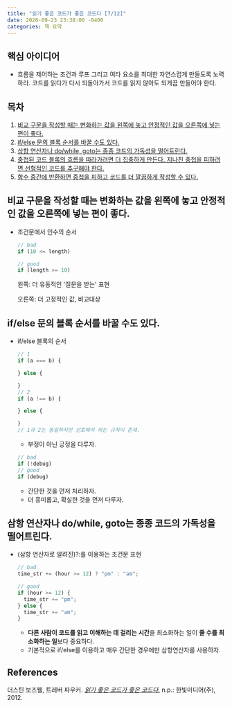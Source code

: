```yaml
---
title: "읽기 좋은 코드가 좋은 코드다 [7/12]"
date: 2020-09-23 23:38:00 -0400
categories: 책 요약
---
```


## 핵심 아이디어
- 흐름을 제어하는 조건과 루프 그리고 여타 요소를 최대한 자연스럽게 만들도록 노력하라. 코드를 읽다가 다시 되돌아가서 코드를 읽지 않아도 되게끔 만들어야 한다.

## 목차
  1. [비교 구문을 작성할 때는 변화하는 값을 왼쪽에 놓고 안정적인 값을 오른쪽에 넣는 편이 좋다.](#비교-구문을-작성할-때는-변화하는-값을-왼쪽에-놓고-안정적인-값을-오른쪽에-넣는-편이-좋다.)
  2. [if/else 문의 블록 순서를 바꿀 수도 있다.](#if/else-문의-블록-순서를-바꿀-수도-있다.)
  3. [삼항 연산자나 do/while, goto는 종종 코드의 가독성을 떨어트린다.](#삼항-연산자나-do/while,goto는-종종-코드의-가독성을-떨어트린다.)
  4. [중첩된 코드 블록의 흐름을 따라가려면 더 집중하게 만든다. 지나친 중첩을 피하려면 선형적인 코드를 추구해야 한다.](#중첩된-코드-블록의-흐름을-따라가려면-더-집중하게-만든다.-지나친-중첩을-피하려면-선형적인-코드를-추구해야-한다.)
  5. [함수 중간에 반환하면 중첩을 피하고 코드를 더 깔끔하게 작성할 수 있다.](#함수-중간에-반환하면-중첩을-피하고-코드를-더-깔끔하게-작성할-수-있다.)

## 비교 구문을 작성할 때는 변화하는 값을 왼쪽에 놓고 안정적인 값을 오른쪽에 넣는 편이 좋다.
- 조건문에서 인수의 순서
  ```javascript
  // bad
  if (10 <= length)

  // good
  if (length >= 10)
  ```
  왼쪽: 더 유동적인 '질문을 받는' 표현

  오른쪽: 더 고정적인 값, 비교대상

## if/else 문의 블록 순서를 바꿀 수도 있다.
- if/else 블록의 순서
  ```javascript
  // 1
  if (a === b) {

  } else {

  }
  // 2
  if (a !== b) {

  } else {

  }
  // 1과 2는 동일하지만 선호해야 하는 규칙이 존재.
  ```
  * 부정이 아닌 긍정을 다루자.
  ```javascript
  // bad
  if (!debug)
  // good
  if (debug)
  ```
  * 간단한 것을 먼저 처리하자.
  * 더 흥미롭고, 확실한 것을 먼저 다루자.

## 삼항 연산자나 do/while, goto는 종종 코드의 가독성을 떨어트린다.
- (삼항 연산자로 알려진)?:를 이용하는 조건문 표현
  ```javascript
  // bad
  time_str += (hour >= 12) ? "pm" : "am";

  // good
  if (hour >= 12) {
    time_str += "pm";
  } else {
    time_str += "am";
  }
  ```
  * **다른 사람이 코드를 읽고 이해하는 데 걸리는 시간**을 최소화하는 일이 **줄 수를 최소화하는 일**보다 중요하다.
  * 기본적으로 if/else를 이용하고 매우 간단한 경우에만 삼항연산자를 사용하자. 

## References
더스틴 보즈웰, 트레버 파우커. [_읽기 좋은 코드가 좋은 코드다._](http://www.yes24.com/Product/Goods/6692314?scode=032&OzSrank=1) n.p.: 한빛미디어(주), 2012.

